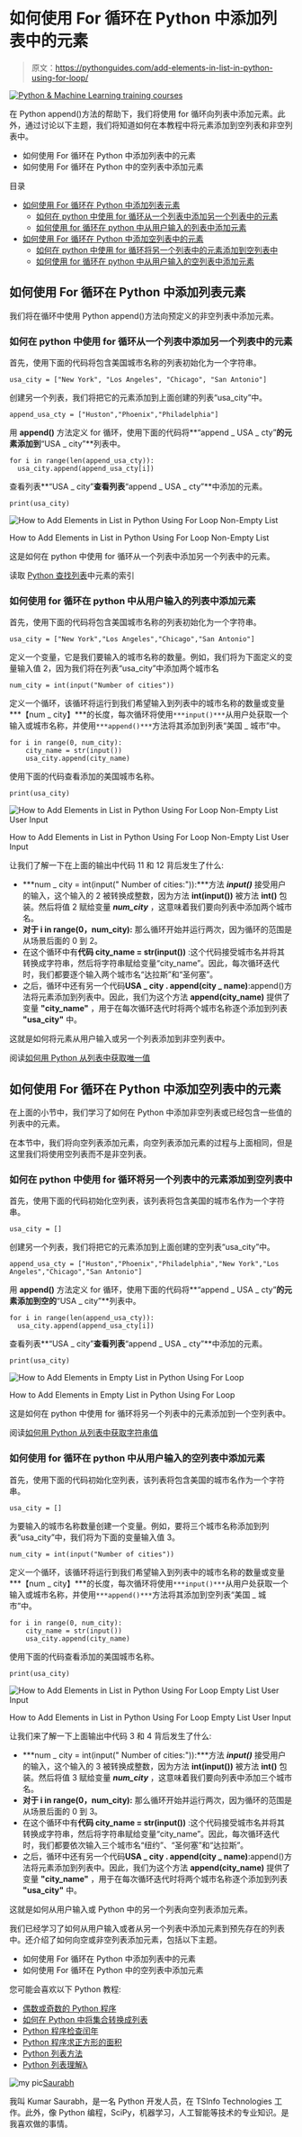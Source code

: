 # 如何使用 For 循环在 Python 中添加列表中的元素

> 原文：<https://pythonguides.com/add-elements-in-list-in-python-using-for-loop/>

[![Python & Machine Learning training courses](img/49ec9c6da89a04c9f45bab643f8c765c.png)](https://sharepointsky.teachable.com/p/python-and-machine-learning-training-course)

在 Python append()方法的帮助下，我们将使用 for 循环向列表中添加元素。此外，通过讨论以下主题，我们将知道如何在本教程中将元素添加到空列表和非空列表中。

*   如何使用 For 循环在 Python 中添加列表中的元素
*   如何使用 For 循环在 Python 中的空列表中添加元素

目录

[](#)

*   [如何使用 For 循环在 Python 中添加列表元素](#How_to_Add_Elements_in_List_in_Python_Using_For_Loop "How to Add Elements in List in Python Using For Loop")
    *   [如何在 python 中使用 for 循环从一个列表中添加另一个列表中的元素](#How_to_add_elements_in_a_list_from_another_list_in_python_using_for_loop "How to add elements in a list from another list in python using for loop")
    *   [如何使用 for 循环在 python 中从用户输入的列表中添加元素](#How_to_add_elements_in_a_list_from_user_input_in_python_using_for_loop "How to add elements in a list from user input in python using for loop")
*   [如何使用 For 循环在 Python 中添加空列表中的元素](#How_to_Add_Elements_in_Empty_List_in_Python_Using_For_Loop "How to Add Elements in Empty List in Python Using For Loop")
    *   [如何在 python 中使用 for 循环将另一个列表中的元素添加到空列表中](#How_to_add_elements_in_an_empty_list_from_another_list_in_python_using_for_loop "How to add elements in an empty list from another list in python using for loop")
    *   [如何使用 for 循环在 python 中从用户输入的空列表中添加元素](#How_to_add_elements_in_an_empty_list_from_user_input_in_python_using_for_loop "How to add elements in an empty list from user input in python using for loop")

## 如何使用 For 循环在 Python 中添加列表元素

我们将在循环中使用 Python append()方法向预定义的非空列表中添加元素。

### 如何在 python 中使用 for 循环从一个列表中添加另一个列表中的元素

首先，使用下面的代码将包含美国城市名称的列表初始化为一个字符串。

```
usa_city = ["New York", "Los Angeles", "Chicago", "San Antonio"]
```

创建另一个列表，我们将把它的元素添加到上面创建的列表“usa_city”中。

```
append_usa_cty = ["Huston","Phoenix","Philadelphia"]
```

用 **append()** 方法定义 for 循环，使用下面的代码将**“append _ USA _ cty”**的元素添加到**“USA _ city”**列表中。

```
for i in range(len(append_usa_cty)):
  usa_city.append(append_usa_cty[i])
```

查看列表**“USA _ city”**查看列表**“append _ USA _ cty”**中添加的元素。

```
print(usa_city)
```

![How to Add Elements in List in Python Using For Loop Non-Empty List](img/31699b32aafa0a186160dd50d6dc9f12.png "How To Add Elements In List In Python Using For Loop Non Empty List")

How to Add Elements in List in Python Using For Loop Non-Empty List

这是如何在 python 中使用 for 循环从一个列表中添加另一个列表中的元素。

读取 [Python 查找列表](https://pythonguides.com/python-find-index-of-element-in-list/)中元素的索引

### 如何使用 for 循环在 python 中从用户输入的列表中添加元素

首先，使用下面的代码将包含美国城市名称的列表初始化为一个字符串。

```
usa_city = ["New York","Los Angeles","Chicago","San Antonio"]
```

定义一个变量，它是我们要输入的城市名称的数量。例如，我们将为下面定义的变量输入值 2，因为我们将在列表“usa_city”中添加两个城市名

```
num_city = int(input("Number of cities"))
```

定义一个循环，该循环将运行到我们希望输入到列表中的城市名称的数量或变量***【num _ city】***的长度，每次循环将使用`***input()***`从用户处获取一个输入或城市名称，并使用`***append()***`方法将其添加到列表“美国 _ 城市”中。

```
for i in range(0, num_city):
    city_name = str(input())
    usa_city.append(city_name) 
```

使用下面的代码查看添加的美国城市名称。

```
print(usa_city)
```

![How to Add Elements in List in Python Using For Loop Non-Empty List User Input](img/13cd13a4697dda46e11b2375abe4f637.png "How To Add Elements In List In Python Using For Loop Non Empty List User Input")

How to Add Elements in List in Python Using For Loop Non-Empty List User Input

让我们了解一下在上面的输出中代码 11 和 12 背后发生了什么:

*   ***num _ city = int(input(" Number of cities:")):***方法 ***input()*** 接受用户的输入，这个输入的 2 被转换成整数，因为方法 **int(input())** 被方法 **int()** 包装。然后将值 2 赋给变量 ***num_city*** ，这意味着我们要向列表中添加两个城市名。
*   **对于 i in range(0，num_city):** 那么循环开始并运行两次，因为循环的范围是从场景后面的 0 到 2。
*   在这个循环中有**代码 city_name = str(input())** :这个代码接受城市名并将其转换成字符串，然后将字符串赋给变量“city_name”。因此，每次循环迭代时，我们都要逐个输入两个城市名“达拉斯”和“圣何塞”。
*   之后，循环中还有另一个代码**USA _ city . append(city _ name)**:append()方法将元素添加到列表中。因此，我们为这个方法 **append(city_name)** 提供了变量 **"city_name"** ，用于在每次循环迭代时将两个城市名称逐个添加到列表 **"usa_city"** 中。

这就是如何将元素从用户输入或另一个列表添加到非空列表中。

阅读[如何用 Python 从列表中获取唯一值](https://pythonguides.com/get-unique-values-from-list-python/)

## 如何使用 For 循环在 Python 中添加空列表中的元素

在上面的小节中，我们学习了如何在 Python 中添加非空列表或已经包含一些值的列表中的元素。

在本节中，我们将向空列表添加元素，向空列表添加元素的过程与上面相同，但是这里我们将使用空列表而不是非空列表。

### 如何在 python 中使用 for 循环将另一个列表中的元素添加到空列表中

首先，使用下面的代码初始化空列表，该列表将包含美国的城市名作为一个字符串。

```
usa_city = []
```

创建另一个列表，我们将把它的元素添加到上面创建的空列表“usa_city”中。

```
append_usa_cty = ["Huston","Phoenix","Philadelphia","New York","Los Angeles","Chicago","San Antonio"]
```

用 **append()** 方法定义 for 循环，使用下面的代码将**“append _ USA _ cty”**的元素添加到空的**“USA _ city”**列表中。

```
for i in range(len(append_usa_cty)):
  usa_city.append(append_usa_cty[i])
```

查看列表**“USA _ city”**查看列表**“append _ USA _ cty”**中添加的元素。

```
print(usa_city)
```

![How to Add Elements in Empty List in Python Using For Loop](img/83715bec812ab2ea9713468276287c0b.png "How To Add Elements In Empty List In Python Using For Loop")

How to Add Elements in Empty List in Python Using For Loop

这是如何在 python 中使用 for 循环将另一个列表中的元素添加到一个空列表中。

阅读[如何用 Python 从列表中获取字符串值](https://pythonguides.com/how-to-get-string-values-from-list-in-python/)

### 如何使用 for 循环在 python 中从用户输入的空列表中添加元素

首先，使用下面的代码初始化空列表，该列表将包含美国的城市名作为一个字符串。

```
usa_city = []
```

为要输入的城市名称数量创建一个变量。例如，要将三个城市名称添加到列表“usa_city”中，我们将为下面的变量输入值 3。

```
num_city = int(input("Number of cities"))
```

定义一个循环，该循环将运行到我们希望输入到列表中的城市名称的数量或变量***【num _ city】***的长度，每次循环将使用`***input()***`从用户处获取一个输入或城市名称，并使用`***append()***`方法将其添加到空列表“美国 _ 城市”中。

```
for i in range(0, num_city):
    city_name = str(input())
    usa_city.append(city_name) 
```

使用下面的代码查看添加的美国城市名称。

```
print(usa_city)
```

![How to Add Elements in List in Python Using For Loop Empty List User Input](img/ebba646e0fed59c6da0d9fcd0503216a.png "How To Add Elements In List In Python Using For Loop Empty List User Input")

How to Add Elements in List in Python Using For Loop Empty List User Input

让我们来了解一下上面输出中代码 3 和 4 背后发生了什么:

*   ***num _ city = int(input(" Number of cities:")):***方法 ***input()*** 接受用户的输入，这个输入的 3 被转换成整数，因为方法 **int(input())** 被方法 **int()** 包装。然后将值 3 赋给变量 ***num_city*** ，这意味着我们要向列表中添加三个城市名。
*   **对于 i in range(0，num_city):** 那么循环开始并运行两次，因为循环的范围是从场景后面的 0 到 3。
*   在这个循环中有**代码 city_name = str(input())** :这个代码接受城市名并将其转换成字符串，然后将字符串赋给变量“city_name”。因此，每次循环迭代时，我们都要依次输入三个城市名“纽约”、“圣何塞”和“达拉斯”。
*   之后，循环中还有另一个代码**USA _ city . append(city _ name)**:append()方法将元素添加到列表中。因此，我们为这个方法 **append(city_name)** 提供了变量 **"city_name"** ，用于在每次循环迭代时将两个城市名称逐个添加到列表 **"usa_city"** 中。

这就是如何从用户输入或 Python 中的另一个列表向空列表添加元素。

我们已经学习了如何从用户输入或者从另一个列表中添加元素到预先存在的列表中。还介绍了如何向空或非空列表添加元素，包括以下主题。

*   如何使用 For 循环在 Python 中添加列表中的元素
*   如何使用 For 循环在 Python 中的空列表中添加元素

您可能会喜欢以下 Python 教程:

*   [偶数或奇数的 Python 程序](https://pythonguides.com/python-program-for-even-or-odd/)
*   [如何在 Python 中将集合转换成列表](https://pythonguides.com/convert-a-set-to-a-list-in-python/)
*   [Python 程序检查闰年](https://pythonguides.com/python-program-to-check-leap-year/)
*   [Python 程序求正方形的面积](https://pythonguides.com/python-program-to-find-the-area-of-square/)
*   [Python 列表方法](https://pythonguides.com/python-list-methods/)
*   [Python 列表理解λ](https://pythonguides.com/python-list-comprehension/)

![my pic](img/fc8bddad8c470ec33818e154c88c3897.png "my pic")[Saurabh](https://pythonguides.com/author/saurabh/)

我叫 Kumar Saurabh，是一名 Python 开发人员，在 TSInfo Technologies 工作。此外，像 Python 编程，SciPy，机器学习，人工智能等技术的专业知识。是我喜欢做的事情。